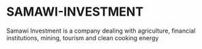 # SAMAWI-INVESTMENT
Samawi Investment is a company dealing with agriculture, financial institutions, mining, tourism and clean cooking energy 

